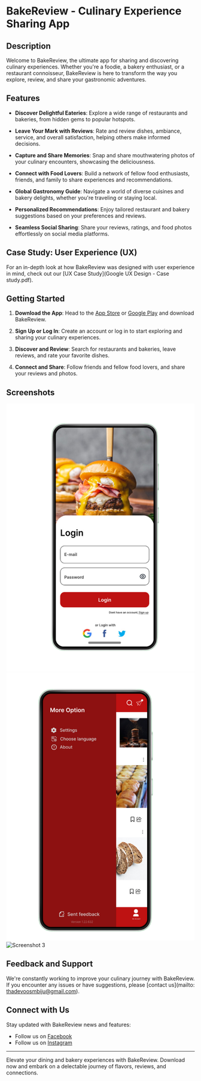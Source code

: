 # BakeReview - Culinary Experience Sharing App

## Description
Welcome to BakeReview, the ultimate app for sharing and discovering culinary experiences. Whether you're a foodie, a bakery enthusiast, or a restaurant connoisseur, BakeReview is here to transform the way you explore, review, and share your gastronomic adventures.

## Features

- **Discover Delightful Eateries**: Explore a wide range of restaurants and bakeries, from hidden gems to popular hotspots.
  
- **Leave Your Mark with Reviews**: Rate and review dishes, ambiance, service, and overall satisfaction, helping others make informed decisions.

- **Capture and Share Memories**: Snap and share mouthwatering photos of your culinary encounters, showcasing the deliciousness.

- **Connect with Food Lovers**: Build a network of fellow food enthusiasts, friends, and family to share experiences and recommendations.

- **Global Gastronomy Guide**: Navigate a world of diverse cuisines and bakery delights, whether you're traveling or staying local.

- **Personalized Recommendations**: Enjoy tailored restaurant and bakery suggestions based on your preferences and reviews.

- **Seamless Social Sharing**: Share your reviews, ratings, and food photos effortlessly on social media platforms.

## Case Study: User Experience (UX)

For an in-depth look at how BakeReview was designed with user experience in mind, check out our [UX Case Study](Google UX Design - Case study.pdf).


## Getting Started

1. **Download the App**: Head to the [App Store](#) or [Google Play](#) and download BakeReview.

2. **Sign Up or Log In**: Create an account or log in to start exploring and sharing your culinary experiences.

3. **Discover and Review**: Search for restaurants and bakeries, leave reviews, and rate your favorite dishes.

4. **Connect and Share**: Follow friends and fellow food lovers, and share your reviews and photos.

## Screenshots

![Screenshot 1](Sreeenshorts/login.png)
![Screenshot 2](Sreeenshorts/landing_3_mobile.png)
![Screenshot 3](Screeenshots/write.png)

## Feedback and Support

We're constantly working to improve your culinary journey with BakeReview. If you encounter any issues or have suggestions, please [contact us](mailto: thadevoosmbiju@gmail.com).

## Connect with Us

Stay updated with BakeReview news and features:

- Follow us on [Facebook](https://www.facebook.com/BakeReviewApp)
- Follow us on [Instagram](https://www.instagram.com/bakereviewapp)

---

Elevate your dining and bakery experiences with BakeReview. Download now and embark on a delectable journey of flavors, reviews, and connections.
